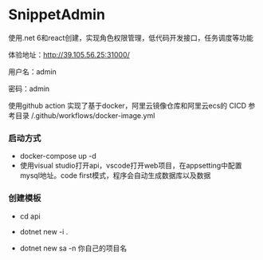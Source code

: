 # SnippetAdmin

使用.net 6和react创建，实现角色权限管理，低代码开发接口，任务调度等功能

体验地址：http://39.105.56.25:31000/

用户名：admin

密码：admin

使用github action 实现了基于docker，阿里云镜像仓库和阿里云ecs的 CICD 参考目录 /.github/workflows/docker-image.yml

### 启动方式

- docker-compose up -d
- 使用visual studio打开api，vscode打开web项目，在appsetting中配置mysql地址。code first模式，程序会自动生成数据库以及数据



### 创建模板

- cd api

- dotnet new -i .

- dotnet new sa -n 你自己的项目名



